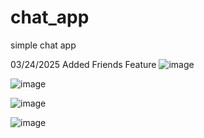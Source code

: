 # chat_app
simple chat app


03/24/2025
Added Friends Feature
![image](https://github.com/user-attachments/assets/4cb62d14-a815-4502-8288-9973032714af)

![image](https://github.com/user-attachments/assets/0c4bb48e-2335-4efb-8573-03352d4b6ab8)

![image](https://github.com/user-attachments/assets/65c23d33-e79c-466d-b4e0-b5f184b1e94b)

![image](https://github.com/user-attachments/assets/eed59d71-916e-4f7f-911e-339d5be9b046)
